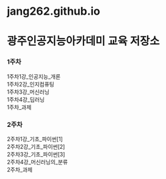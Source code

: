 # jang262.github.io
# 광주인공지능아카데미 교육 저장소
### 1주차  
1주차1강_인공지능_개론  
1주차2강_인지컴퓨팅  
1주차3강_머신러닝  
1주차4강_딥러닝  
1주차_과제  
### 2주차  
2주차1강_기초_파이썬[1]  
2주차2강_기초_파이썬[2]  
2주차3강_기초_파이썬[3]  
2주차4강_머신러닝의_분류  
2주차_과제  

